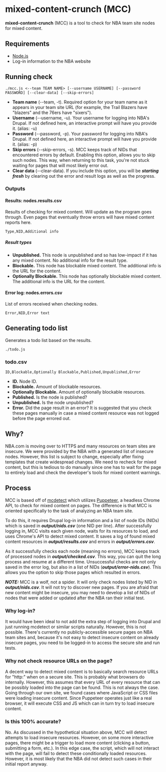 # mixed-content-crunch (MCC)

**mixed-content-crunch** (MCC) is a tool to check for NBA team site nodes for mixed content.

## Requirements

- [Node.js](https://nodejs.org/en/)
- Log-in information to the NBA website

## Running check

```
./mcc.js <--team TEAM NAME> [--username USERNAME] [--password PASSWORD] [--clear-data] [--skip-errors]
```

- **Team name** (--team, -t). Required option for your team name as it appears in your team site URL (for example, the Trail Blazers have "blazers" and the 76ers have "sixers").
- **Username** (--username, -u). Your username for logging into NBA's Drupal. If not defined here, an interactive prompt will have you provide it. (alias: -u)
- **Password** (--password, -p). Your password for logging into NBA's Drupal. If not defined here, an interactive prompt will have you provide it. (alias: -p)
- **Skip errors** (--skip-errors, -s). MCC keeps track of NIDs that encountered errors by default. Enabling this option, allows you to skip such nodes. This way, when returning to this task, you're not stuck waiting for pages that will most likely error out.
- **Clear data** (--clear-data). If you include this option, you will be **_starting fresh_** by clearing out the error and result logs as well as the progress.

### Outputs

#### Results: nodes.results.csv

Results of checking for mixed content. Will update as the program goes through. Even pages that eventually throw errors will have mixed content reports here.

```
Type,NID,Additional info
```

##### Result types

- **Unpublished.** This node is unpublished and so has low-impact if it has any mixed content. No additional info for the result type.
- **Blockable.** This node has blockable mixed content. The additional info is the URL for the content.
- **Optionally Blockable.** This node has optionally blockable mixed content. The additional info is the URL for the content.

#### Error log: nodes.errors.csv

List of errors received when checking nodes.

```
Error,NID,Error text
```

## Generating todo list

Generates a todo list based on the results.

```
./todo.js
```

### todo.csv

```
ID,Blockable,Optionally Blockable,Published,Unpublished,Error
```

- **ID.** Node ID.
- **Blockable.** Amount of blockable resources.
- **Optionally Blockable.** Amount of optionally blockable resources.
- **Published.** Is the node is published?
- **Unpublished.** Is the node unpublished?
- **Error.** Did the page result in an error? It is suggested that you check these pages manually in case a mixed content resource was not logged before the page errored out.

## Why?

NBA.com is moving over to HTTPS and many resources on team sites are insecure. We were provided by the NBA with a generated list of insecure nodes. However, this list is subject to change, especially after fixing templates that create widespread changes. We need to recheck for mixed content, but this is tedious to do manually since one has to wait for the page to entirely load and check the developer's tools for mixed content warnings.

## Process

MCC is based off of [mcdetect](https://github.com/agis/mcdetect) which utilizes [Puppeteer](https://github.com/GoogleChrome/puppeteer), a headless Chrome API, to check for mixed content on pages. The difference is that MCC is oriented specifically to the task of analyzing an NBA team site. 

To do this, it requires Drupal log-in information and a list of node IDs (NIDs) which is saved in **_output/nids.csv_** (one NID per line). After successfully logging in, MCC visits each given node, waits for its resources to load, and uses Chrome's API to detect mixed content. It saves a log of found mixed content resources in **_output/results.csv_** and errors in **_output/errors.csv_**. 

As it successfully checks each node (meaning no errors), MCC keeps track of processed nodes in **_output/checked.csv_**. This way, you can quit the long process and resume at a different time. Unsuccessful checks are not only saved in the error log, but also in a list of NIDs (**_output/error-nids.csv_**). This allows you the option to skip those pages which resulted in errors.

**_NOTE:_** MCC is a wolf, not a spider. It will only check nodes listed by NID in **_output/nids.csv_**. It will not try to discover new pages. If you are afraid that new content might be insecure, you may need to develop a list of NIDs of nodes that were added or updated after the NBA ran their initial test.

### Why log-in?

It would have been ideal to not add the extra step of logging into Drupal and just running mcdetect or similar scripts naturally. However, this is not possible. There's currently no publicly-accessible secure pages on NBA team sites and, because it's not easy to detect insecure content on already insecure pages, you need to be logged-in to access the secure site and run tests.

### Why not check resource URLs on the page?

A decent way to detect mixed content is to basically search resource URLs for "http:" when on a secure site. This is probably what browsers do internally. However, this assumes that every URL of every resource that can be possibly loaded into the page can be found. This is not always the case. Going through our own site, we found cases where JavaScript or CSS files were loading insecure content. Since Puppeteer operates just like a real browser, it will execute CSS and JS which can in turn try to load insecure content.

### Is this 100% accurate?

No. As discussed in the hypothetical situation above, MCC will detect attempts to load insecure resources. However, on some more interactive pages, there might be a trigger to load more content (clicking a button, submitting a form, etc.). In this edge case, the script, which will not interact with the page, will fail to detect these conditionally loaded resources. However, it is most likely that the NBA did not detect such cases in their initial report anyway.
